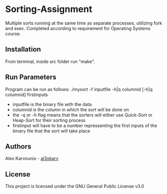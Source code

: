 # Sorting-Assignment
Multiple sorts running at the same time as separate processes, utilizing fork and exec. Completed according to requirement for Operating Systems course.

## Installation 
From terminal, inside src folder run "make".

## Run Parameters
Program can be run as follows: ./mysort -f inputfile -h|q columnid [-h|q columnid] firstinputs

* inputfile is the binary file with the data
* columnid is the column in which the sort will be done on 
* the -q or -h flag means that the sorters will either use Quick-Sort or Heap-Sort for their sorting process  
* firstinput will have to be a number repressenting the first inputs of the binary file that the sort will take place

## Authors

Alex Karvounis - [al3xkarv](https://github.com/al3xkarv)

## License

This project is licensed under the GNU General Public License v3.0
